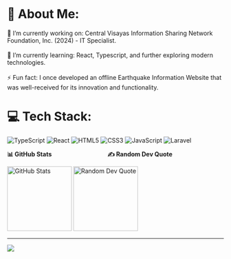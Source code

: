 # 💫 About Me:
🔭 I’m currently working on: Central Visayas Information Sharing Network Foundation, Inc. (2024) - IT Specialist.<br><br>🌱 I’m currently learning: React, Typescript, and further exploring modern technologies.<br><br>⚡ Fun fact: I once developed an offline Earthquake Information Website that was well-received for its innovation and functionality.


# 💻 Tech Stack:
![TypeScript](https://img.shields.io/badge/typescript-%23007ACC.svg?style=for-the-badge&logo=typescript&logoColor=white) ![React](https://img.shields.io/badge/react-%2320232a.svg?style=for-the-badge&logo=react&logoColor=%2361DAFB) ![HTML5](https://img.shields.io/badge/html5-%23E34F26.svg?style=for-the-badge&logo=html5&logoColor=white) ![CSS3](https://img.shields.io/badge/css3-%231572B6.svg?style=for-the-badge&logo=css3&logoColor=white) ![JavaScript](https://img.shields.io/badge/javascript-%23323330.svg?style=for-the-badge&logo=javascript&logoColor=%23F7DF1E) ![Laravel](https://img.shields.io/badge/laravel-%23FF2D20.svg?style=for-the-badge&logo=laravel&logoColor=white)

<p align="start">
  <b>📊 GitHub Stats</b>&nbsp;&nbsp;&nbsp;&nbsp;&nbsp;&nbsp;&nbsp;&nbsp;&nbsp;&nbsp;&nbsp;&nbsp;&nbsp;&nbsp;&nbsp;&nbsp;&nbsp;&nbsp;&nbsp;&nbsp;&nbsp;&nbsp;&nbsp;&nbsp;&nbsp;&nbsp;&nbsp;&nbsp;&nbsp;&nbsp;&nbsp;&nbsp;
  <b>✍️ Random Dev Quote</b>
</p>
<p align="start">
  <img src="https://github-readme-stats.vercel.app/api/top-langs/?username=lazywhen01&theme=github_dark_dimmed&hide_border=true&include_all_commits=false&count_private=false&layout=compact" alt="GitHub Stats" height="150"/>
  <img src="https://quotes-github-readme.vercel.app/api?type=horizontal&theme=tokyonight" alt="Random Dev Quote" height="150"/>
</p>




---
[![](https://visitcount.itsvg.in/api?id=lazywhen01&icon=0&color=1)](https://visitcount.itsvg.in)

<!-- Proudly created with GPRM ( https://gprm.itsvg.in ) -->
